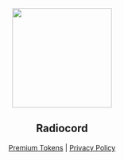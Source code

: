 <div align="center">
  <img src="https://user-images.githubusercontent.com/81972974/201009809-be816230-79ee-495c-bbc5-1a3c6b69f57f.png" width="200" height="200">
  <p>
    <b><h2>Radiocord</h2></b>
  <p><a href="https://github.com/seailz/Radiocord.info/blob/main/PREMIUM_TOKENS.MD">Premium Tokens</a> | <a href="https://github.com/seailz/Radiocord.info/blob/main/PRIVACY_POLICY.MD"> Privacy Policy</a>
 </div>
